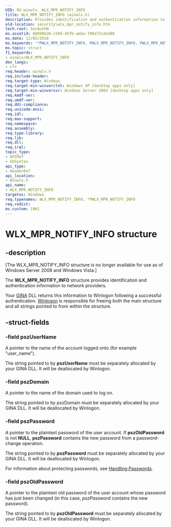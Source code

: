 ```yaml
---
UID: NS:winwlx._WLX_MPR_NOTIFY_INFO
title: WLX_MPR_NOTIFY_INFO (winwlx.h)
description: Provides identification and authentication information to network providers.
old-location: security\wlx_mpr_notify_info.htm
tech.root: SecAuthN
ms.assetid: 68098b26-c58d-45fb-aebe-780a73cded80
ms.date: 12/05/2018
ms.keywords: '*PWLX_MPR_NOTIFY_INFO, PWLX_MPR_NOTIFY_INFO, PWLX_MPR_NOTIFY_INFO structure pointer [Security], WLX_MPR_NOTIFY_INFO, WLX_MPR_NOTIFY_INFO structure [Security], _gina_wlx_mpr_notify_info, security.wlx_mpr_notify_info, winwlx/PWLX_MPR_NOTIFY_INFO, winwlx/WLX_MPR_NOTIFY_INFO'
ms.topic: struct
f1_keywords:
- winwlx/WLX_MPR_NOTIFY_INFO
dev_langs:
- c++
req.header: winwlx.h
req.include-header: 
req.target-type: Windows
req.target-min-winverclnt: Windows XP [desktop apps only]
req.target-min-winversvr: Windows Server 2003 [desktop apps only]
req.kmdf-ver: 
req.umdf-ver: 
req.ddi-compliance: 
req.unicode-ansi: 
req.idl: 
req.max-support: 
req.namespace: 
req.assembly: 
req.type-library: 
req.lib: 
req.dll: 
req.irql: 
topic_type:
- APIRef
- kbSyntax
api_type:
- HeaderDef
api_location:
- Winwlx.h
api_name:
- WLX_MPR_NOTIFY_INFO
targetos: Windows
req.typenames: WLX_MPR_NOTIFY_INFO, *PWLX_MPR_NOTIFY_INFO
req.redist: 
ms.custom: 19H1
---
```


# WLX_MPR_NOTIFY_INFO structure


## -description


<p class="CCE_Message">[The WLX_MPR_NOTIFY_INFO structure is no longer available for use as of Windows Server 2008 and Windows Vista.]

The <b>WLX_MPR_NOTIFY_INFO</b> structure provides identification and authentication information to network providers.

 Your <a href="https://docs.microsoft.com/windows/desktop/SecGloss/g-gly">GINA</a> DLL returns this information to Winlogon following a successful authentication. <a href="https://docs.microsoft.com/windows/desktop/SecGloss/w-gly">Winlogon</a> is responsible for freeing both the main structure and all strings pointed to from within the structure.


## -struct-fields




### -field pszUserName

A pointer to the name of the account logged onto (for example "user_name"). 




The string pointed to by <b>pszUserName</b> must be separately allocated by your GINA DLL. It will be deallocated by Winlogon.


### -field pszDomain

A pointer to the name of the domain used to log on. 




The string pointed to by pszDomain must be separately allocated by your GINA DLL. It will be deallocated by Winlogon.


### -field pszPassword

A pointer to the plaintext password of the user account. If <b>pszOldPassword</b> is not <b>NULL</b>, <b>pszPassword</b> contains the new password from a password-change operation. 




The string pointed to by <b>pszPassword</b> must be separately allocated by your GINA DLL. It will be deallocated by Winlogon.

 For information about protecting passwords, see <a href="https://docs.microsoft.com/windows/desktop/SecBP/handling-passwords">Handling Passwords</a>.
					


### -field pszOldPassword

A pointer to the plaintext old password of the user account whose password has just been changed (in this case, <i>pszPassword</i> contains the new password). 




The string pointed to by <b>pszOldPassword</b> must be separately allocated by your GINA DLL. It will be deallocated by Winlogon.

